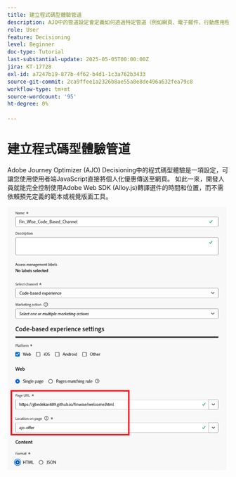 ```yaml
---
title: 建立程式碼型體驗管道
description: AJO中的管道設定會定義如何透過特定管道（例如網頁、電子郵件、行動應用程式或其他數位接觸點）傳遞個人化內容（例如優惠）。
role: User
feature: Decisioning
level: Beginner
doc-type: Tutorial
last-substantial-update: 2025-05-05T00:00:00Z
jira: KT-17728
exl-id: a7247b19-877b-4f62-b4d1-1c3a762b3433
source-git-commit: 2ca9ffee1a2326b8ae55a8e8de496a632fea79c8
workflow-type: tm+mt
source-wordcount: '95'
ht-degree: 0%

---
```


# 建立程式碼型體驗管道

Adobe Journey Optimizer (AJO) Decisioning中的程式碼型體驗是一項設定，可讓您使用使用者端JavaScript直接將個人化優惠傳送至網頁。 如此一來，開發人員就能完全控制使用Adobe Web SDK (Alloy.js)轉譯選件的時間和位置，而不需依賴預先定義的範本或視覺版面工具。

![create-channel](assets/cbe-channel.png)
